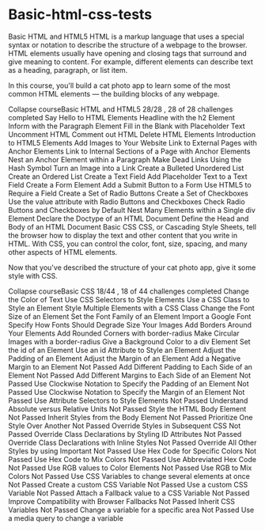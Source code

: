 # Basic-html-css-tests

Basic HTML and HTML5
HTML is a markup language that uses a special syntax or notation to describe the structure of a webpage to the browser. HTML elements usually have opening and closing tags that surround and give meaning to content. For example, different elements can describe text as a heading, paragraph, or list item.

In this course, you'll build a cat photo app to learn some of the most common HTML elements — the building blocks of any webpage.


Collapse courseBasic HTML and HTML5
28/28
, 28 of 28 challenges completed
Say Hello to HTML Elements
Headline with the h2 Element
Inform with the Paragraph Element
Fill in the Blank with Placeholder Text
Uncomment HTML
Comment out HTML
Delete HTML Elements
Introduction to HTML5 Elements
Add Images to Your Website
Link to External Pages with Anchor Elements
Link to Internal Sections of a Page with Anchor Elements
Nest an Anchor Element within a Paragraph
Make Dead Links Using the Hash Symbol
Turn an Image into a Link
Create a Bulleted Unordered List
Create an Ordered List
Create a Text Field
Add Placeholder Text to a Text Field
Create a Form Element
Add a Submit Button to a Form
Use HTML5 to Require a Field
Create a Set of Radio Buttons
Create a Set of Checkboxes
Use the value attribute with Radio Buttons and Checkboxes
Check Radio Buttons and Checkboxes by Default
Nest Many Elements within a Single div Element
Declare the Doctype of an HTML Document
Define the Head and Body of an HTML Document
Basic CSS
CSS, or Cascading Style Sheets, tell the browser how to display the text and other content that you write in HTML. With CSS, you can control the color, font, size, spacing, and many other aspects of HTML elements.

Now that you've described the structure of your cat photo app, give it some style with CSS.


Collapse courseBasic CSS
18/44
, 18 of 44 challenges completed
Change the Color of Text
Use CSS Selectors to Style Elements
Use a CSS Class to Style an Element
Style Multiple Elements with a CSS Class
Change the Font Size of an Element
Set the Font Family of an Element
Import a Google Font
Specify How Fonts Should Degrade
Size Your Images
Add Borders Around Your Elements
Add Rounded Corners with border-radius
Make Circular Images with a border-radius
Give a Background Color to a div Element
Set the id of an Element
Use an id Attribute to Style an Element
Adjust the Padding of an Element
Adjust the Margin of an Element
Add a Negative Margin to an Element
Not Passed
Add Different Padding to Each Side of an Element
Not Passed
Add Different Margins to Each Side of an Element
Not Passed
Use Clockwise Notation to Specify the Padding of an Element
Not Passed
Use Clockwise Notation to Specify the Margin of an Element
Not Passed
Use Attribute Selectors to Style Elements
Not Passed
Understand Absolute versus Relative Units
Not Passed
Style the HTML Body Element
Not Passed
Inherit Styles from the Body Element
Not Passed
Prioritize One Style Over Another
Not Passed
Override Styles in Subsequent CSS
Not Passed
Override Class Declarations by Styling ID Attributes
Not Passed
Override Class Declarations with Inline Styles
Not Passed
Override All Other Styles by using Important
Not Passed
Use Hex Code for Specific Colors
Not Passed
Use Hex Code to Mix Colors
Not Passed
Use Abbreviated Hex Code
Not Passed
Use RGB values to Color Elements
Not Passed
Use RGB to Mix Colors
Not Passed
Use CSS Variables to change several elements at once
Not Passed
Create a custom CSS Variable
Not Passed
Use a custom CSS Variable
Not Passed
Attach a Fallback value to a CSS Variable
Not Passed
Improve Compatibility with Browser Fallbacks
Not Passed
Inherit CSS Variables
Not Passed
Change a variable for a specific area
Not Passed
Use a media query to change a variable
